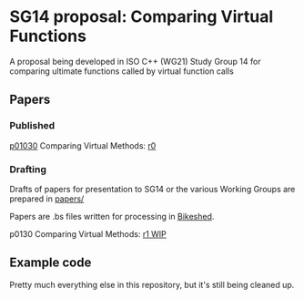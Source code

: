 # SG14 proposal: Comparing Virtual Functions

A proposal being developed in ISO C++ (WG21) Study Group 14 for comparing ultimate functions called by virtual function calls

## Papers
### Published
[p01030](http://wg21.link/p0130) Comparing Virtual Methods: [r0](http://wg21.link/p0130r0)

### Drafting
Drafts of papers for presentation to SG14 or the various Working Groups are prepared in [papers/](papers)

Papers are .bs files written for processing in [Bikeshed](https://tabatkins.github.io/bikeshed/).

p0130 Comparing Virtual Methods: [r1 WIP](https://tbble.github.io/SG14-comparing-virtual-functions/p0130r1.html)

## Example code

Pretty much everything else in this repository, but it's still being cleaned up.

